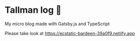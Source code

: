 # Tallman log :memo:
My micro blog made with Gatsby.js and TypeScript

Please take look at
https://ecstatic-bardeen-39a0f9.netlify.app
